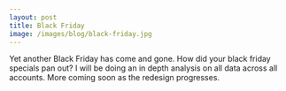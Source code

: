```yaml
---
layout: post
title: Black Friday
image: /images/blog/black-friday.jpg
---
```


Yet another Black Friday has come and gone. How did your black friday specials pan out? I will be doing an in depth analysis on all data across all accounts. More coming soon as the redesign progresses.
